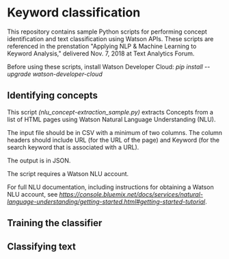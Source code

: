 # Keyword classification

This repository contains sample Python scripts for performing concept identification and text classification using Watson APIs.  These scripts are referenced in the prenstation "Applying NLP & Machine Learning to Keyword Analysis," delivered Nov. 7, 2018 at Text Analytics Forum.

Before using these scripts, install Watson Developer Cloud: *pip install --upgrade watson-developer-cloud*

## Identifying concepts ##

This script *(nlu_concept-extraction_sample.py)* extracts Concepts from a list of HTML pages using Watson Natural Language Understanding (NLU).

The input file should be in CSV with a minimum of two columns.  The column headers should include URL (for the URL of the page) and Keyword (for the search keyword that is associated with a URL).

The output is in JSON.

The script requires a Watson NLU account.

For full NLU documentation, including instructions for obtaining a Watson NLU account, see *https://console.bluemix.net/docs/services/natural-language-understanding/getting-started.html#getting-started-tutorial*.

## Training the classifier ##

## Classifying text ##
